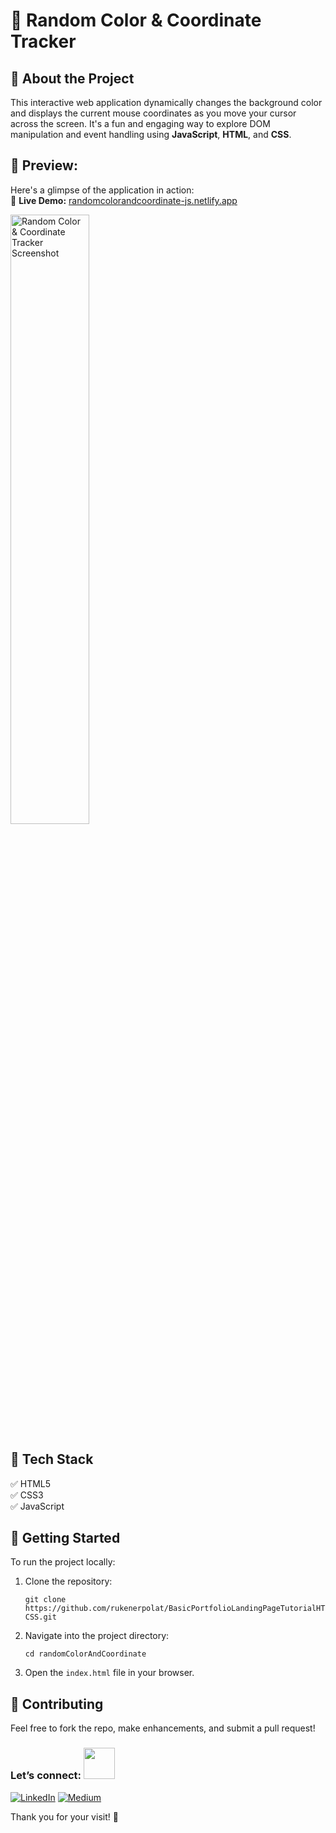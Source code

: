 # 🎨 Random Color & Coordinate Tracker
## 🧠 About the Project

This interactive web application dynamically changes the background color and displays the current mouse coordinates as you move your cursor across the screen. It's a fun and engaging way to explore DOM manipulation and event handling using **JavaScript**, **HTML**, and **CSS**.

## 📸 Preview: 
Here's a glimpse of the application in action: <br>
🚀 **Live Demo:** [randomcolorandcoordinate-js.netlify.app](https://randomcolorandcoordinate-js.netlify.app/)

<p align="left">
  <img src="https://github.com/user-attachments/assets/75ca4b4f-b79b-4e69-9430-e105ae395f49" alt="Random Color & Coordinate Tracker Screenshot" width="50%" />
</p>

## 🧰 Tech Stack
✅ HTML5  
✅ CSS3  
✅ JavaScript

## 🔧 Getting Started

To run the project locally:

1. Clone the repository:

   ```
   git clone https://github.com/rukenerpolat/BasicPortfolioLandingPageTutorialHTML-CSS.git
   ```

2. Navigate into the project directory:
   ```
   cd randomColorAndCoordinate
   ```
3. Open the ```index.html``` file in your browser.
   
## 🤝 Contributing
Feel free to fork the repo, make enhancements, and submit a pull request!  

### Let’s connect: <img src="https://media.giphy.com/media/mGcNjsfWAjY5AEZNw6/giphy.gif" width="50">
[![LinkedIn](https://img.shields.io/badge/-LinkedIn-0A66C2?style=flat&logo=linkedin&logoColor=white)](https://linkedin.com/in/rukenerpolat)
[![Medium](https://img.shields.io/badge/-Medium-12100E?style=flat&logo=medium&logoColor=white)](https://medium.com/@rukenerpolat)


Thank you for your visit! 🖖
